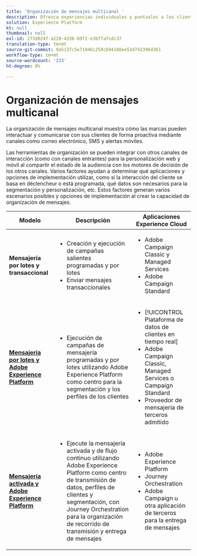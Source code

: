 ```yaml
---
title: 'Organización de mensajes multicanal '
description: Ofrezca experiencias individuales y puntuales a los clientes en todas las pantallas.
solution: Experience Platform
kt: null
thumbnail: null
exl-id: 273d024f-a220-4336-89f2-e3bffafcdc37
translation-type: tm+mt
source-git-commit: 9a5137c5e71946c258cb94188ee53d742396d361
workflow-type: tm+mt
source-wordcount: '233'
ht-degree: 0%

---
```


# Organización de mensajes multicanal

La organización de mensajes multicanal muestra cómo las marcas pueden interactuar y comunicarse con sus clientes de forma proactiva mediante canales como correo electrónico, SMS y alertas móviles.

Las herramientas de organización se pueden integrar con otros canales de interacción (como con canales entrantes) para la personalización web y móvil al compartir el estado de la audiencia con los motores de decisión de los otros canales. Varios factores ayudan a determinar qué aplicaciones y opciones de implementación utilizar, como si la interacción del cliente se basa en déclencheur o está programada, qué datos son necesarios para la segmentación y personalización, etc. Estos factores generan varios escenarios posibles y opciones de implementación al crear la capacidad de organización de mensajes.


| Modelo | Descripción | Aplicaciones Experience Cloud |
|---|---|---|
| **Mensajería por lotes y transaccional** | <ul><li>Creación y ejecución de campañas salientes programadas y por lotes</li><li>Enviar mensajes transaccionales</li></ul> | <ul><li>Adobe Campaign Classic y Managed Services</li><li>Adobe Campaign Standard</li></ul> |
| **[Mensajería por lotes y Adobe Experience Platform](batch-messaging.md)** | <ul><li>Ejecución de campañas de mensajería programadas y por lotes utilizando Adobe Experience Platform como centro para la segmentación y los perfiles de los clientes</li></ul> | <ul><li>[!UICONTROL Plataforma de datos de clientes en tiempo real]</li><li>Adobe Campaign Classic, Managed Services o Campaign Standard</li><li>Proveedor de mensajería de terceros admitido</li></ul> |
| **[Mensajería activada y Adobe Experience Platform](triggered-messaging.md)** | <ul><li>Ejecute la mensajería activada y de flujo continuo utilizando Adobe Experience Platform como centro de transmisión de datos, perfiles de clientes y segmentación, con Journey Orchestration para la organización de recorrido de transmisión y entrega de mensajes</li></ul> | <ul><li>Adobe Experience Platform</li><li>Journey Orchestration</li><li>Adobe Campaign u otra aplicación de terceros para la entrega de mensajes</li></ul> |
